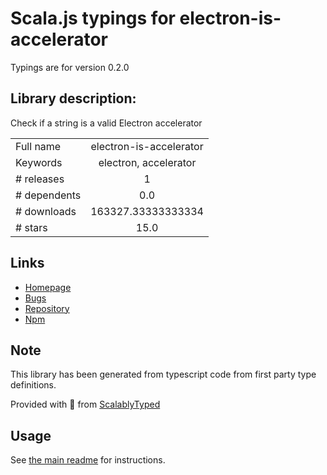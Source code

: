
# Scala.js typings for electron-is-accelerator

Typings are for version 0.2.0

## Library description:
Check if a string is a valid Electron accelerator

|                    |                 |
| ------------------ | :-------------: |
| Full name          | electron-is-accelerator |
| Keywords           | electron, accelerator |
| # releases         | 1 |
| # dependents       | 0.0 |
| # downloads        | 163327.33333333334 |
| # stars            | 15.0 |

## Links
- [Homepage](https://github.com/brrd/electron-is-accelerator)
- [Bugs](https://github.com/brrd/electron-is-accelerator/issues)
- [Repository](https://github.com/brrd/electron-is-accelerator)
- [Npm](https://www.npmjs.com/package/electron-is-accelerator)
    


## Note
This library has been generated from typescript code from first party type definitions.

Provided with :purple_heart: from [ScalablyTyped](https://github.com/oyvindberg/ScalablyTyped)

## Usage
See [the main readme](../../readme.md) for instructions.


